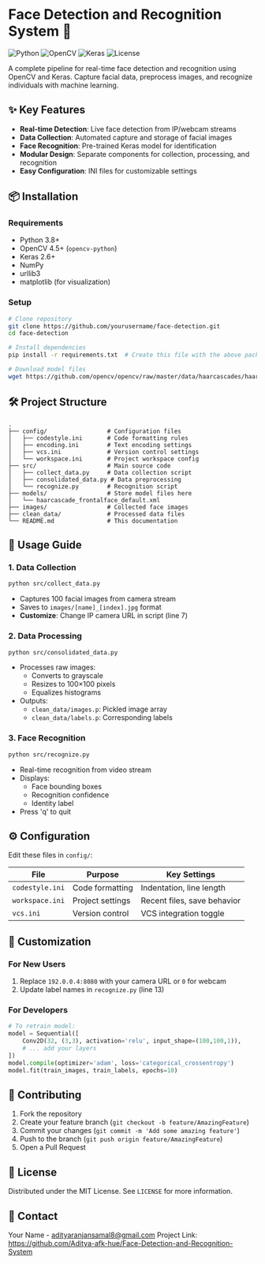 # Face Detection and Recognition System 🚀

![Python](https://img.shields.io/badge/Python-3.8%2B-blue)
![OpenCV](https://img.shields.io/badge/OpenCV-4.5%2B-orange)
![Keras](https://img.shields.io/badge/Keras-2.6%2B-red)
![License](https://img.shields.io/badge/License-MIT-green)

A complete pipeline for real-time face detection and recognition using OpenCV and Keras. Capture facial data, preprocess images, and recognize individuals with machine learning.

## ✨ Key Features
- **Real-time Detection**: Live face detection from IP/webcam streams
- **Data Collection**: Automated capture and storage of facial images
- **Face Recognition**: Pre-trained Keras model for identification
- **Modular Design**: Separate components for collection, processing, and recognition
- **Easy Configuration**: INI files for customizable settings

## 📦 Installation

### Requirements
- Python 3.8+
- OpenCV 4.5+ (`opencv-python`)
- Keras 2.6+
- NumPy
- urllib3
- matplotlib (for visualization)

### Setup
```bash
# Clone repository
git clone https://github.com/yourusername/face-detection.git
cd face-detection

# Install dependencies
pip install -r requirements.txt  # Create this file with the above packages

# Download model files
wget https://github.com/opencv/opencv/raw/master/data/haarcascades/haarcascade_frontalface_default.xml
```

## 🛠️ Project Structure
```
.
├── config/                 # Configuration files
│   ├── codestyle.ini       # Code formatting rules
│   ├── encoding.ini        # Text encoding settings
│   ├── vcs.ini             # Version control settings
│   └── workspace.ini       # Project workspace config
├── src/                    # Main source code
│   ├── collect_data.py     # Data collection script
│   ├── consolidated_data.py # Data preprocessing
│   └── recognize.py        # Recognition script
├── models/                 # Store model files here
│   └── haarcascade_frontalface_default.xml
├── images/                 # Collected face images
├── clean_data/             # Processed data files
└── README.md               # This documentation
```

## 🚀 Usage Guide

### 1. Data Collection
```bash
python src/collect_data.py
```
- Captures 100 facial images from camera stream
- Saves to `images/[name]_[index].jpg` format
- **Customize**: Change IP camera URL in script (line 7)

### 2. Data Processing
```bash
python src/consolidated_data.py
```
- Processes raw images:
  - Converts to grayscale
  - Resizes to 100×100 pixels
  - Equalizes histograms
- Outputs:
  - `clean_data/images.p`: Pickled image array
  - `clean_data/labels.p`: Corresponding labels

### 3. Face Recognition
```bash
python src/recognize.py
```
- Real-time recognition from video stream
- Displays:
  - Face bounding boxes
  - Recognition confidence
  - Identity label
- Press 'q' to quit

## ⚙️ Configuration
Edit these files in `config/`:

| File | Purpose | Key Settings |
|------|---------|--------------|
| `codestyle.ini` | Code formatting | Indentation, line length |
| `workspace.ini` | Project settings | Recent files, save behavior |
| `vcs.ini` | Version control | VCS integration toggle |

## 🔧 Customization

### For New Users
1. Replace `192.0.0.4:8080` with your camera URL or `0` for webcam
2. Update label names in `recognize.py` (line 13)

### For Developers
```python
# To retrain model:
model = Sequential([
    Conv2D(32, (3,3), activation='relu', input_shape=(100,100,1)),
    # ... add your layers
])
model.compile(optimizer='adam', loss='categorical_crossentropy')
model.fit(train_images, train_labels, epochs=10)
```

## 🤝 Contributing
1. Fork the repository
2. Create your feature branch (`git checkout -b feature/AmazingFeature`)
3. Commit your changes (`git commit -m 'Add some amazing feature'`)
4. Push to the branch (`git push origin feature/AmazingFeature`)
5. Open a Pull Request

## 📜 License
Distributed under the MIT License. See `LICENSE` for more information.

## 📧 Contact
Your Name - adityaranjansamal8@gmail.com 
Project Link: https://github.com/Aditya-afk-hue/Face-Detection-and-Recognition-System
```

